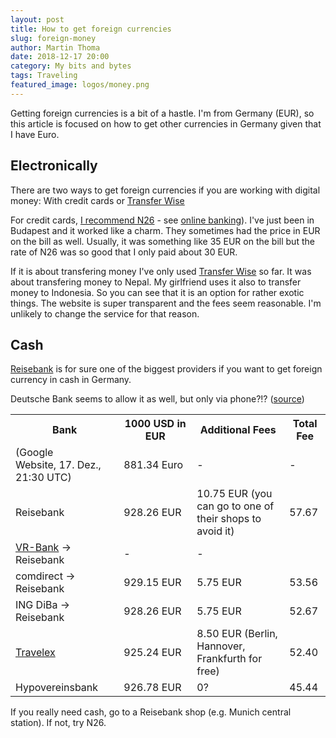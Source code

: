 ```yaml
---
layout: post
title: How to get foreign currencies
slug: foreign-money
author: Martin Thoma
date: 2018-12-17 20:00
category: My bits and bytes
tags: Traveling
featured_image: logos/money.png
---
```

Getting foreign currencies is a bit of a hastle. I'm from Germany (EUR), so
this article is focused on how to get other currencies in Germany given that I
have Euro.


## Electronically

There are two ways to get foreign currencies if you are working with digital
money: With credit cards or [Transfer Wise](https://transferwise.com/u/martint472)

For credit cards, [I recommend N26](https://n26.com/r/martint3954) - see
[online banking](https://martin-thoma.com/online-banking/)). I've just been in
Budapest and it worked like a charm. They sometimes had the price in EUR on the
bill as well. Usually, it was something like 35 EUR on the bill but the rate of
N26 was so good that I only paid about 30 EUR.

If it is about transfering money I've only used [Transfer Wise](https://transferwise.com/u/martint472)
so far. It was about transfering money to Nepal. My girlfriend uses it also to
transfer money to Indonesia. So you can see that it is an option for rather
exotic things. The website is super transparent and the fees seem reasonable.
I'm unlikely to change the service for that reason.


## Cash

[Reisebank](https://www.reisebank.de/) is for sure one of the biggest providers
if you want to get foreign currency in cash in Germany.

 Deutsche Bank seems to allow it as well, but only via phone?!? ([source](https://www.deutsche-bank.de/pk/service-und-kontakt/services/home-cash-service.html))

<table class="table">
    <tr>
        <th>Bank</th>
        <th>1000 USD in EUR</th>
        <th>Additional Fees</th>
        <th>Total Fee</th>
    </tr>
    <tr>
        <td>(Google Website,&nbsp;17. Dez., 21:30 UTC)</td>
        <td>881.34&nbsp;Euro</td>
        <td>-</td>
        <td>-</td>
    </tr>
    <tr>
        <td>Reisebank</td>
        <td>928.26 EUR</td>
        <td>10.75 EUR (you can go to one of their shops to avoid it)</td>
        <td>57.67</td>
    </tr>
    <tr>
        <td><a href="https://www.vr-bank.de/privatkunden/girokonto-kreditkarten/service/waehrung/waehrung-bestellen.html">VR-Bank</a> -&gt; Reisebank</td>
        <td>-</td>
        <td>-</td>
        <td></td>
    </tr>
    <tr>
        <td>comdirect -&gt; Reisebank</td>
        <td>929.15 EUR</td>
        <td>5.75 EUR</td>
        <td>53.56</td>
    </tr>
    <tr>
        <td>ING DiBa -&gt; Reisebank</td>
        <td>928.26 EUR</td>
        <td>5.75 EUR</td>
        <td>52.67</td>
    </tr>
    <tr>
        <td><a href="https://www.travelex.de/">Travelex</a></td>
        <td>925.24 EUR</td>
        <td>8.50 EUR (Berlin, Hannover, Frankfurth for free)</td>
        <td>52.40</td>
    </tr>
    <tr>
        <td>Hypovereinsbank</td>
        <td>926.78 EUR</td>
        <td>0?</td>
        <td>45.44</td>
    </tr>
</table>

If you really need cash, go to a Reisebank shop (e.g. Munich central station).
If not, try N26.
